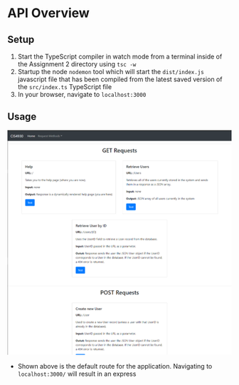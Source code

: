 # API Overview
## Setup

 1. Start the TypeScript compiler in watch mode from a terminal inside of the Assignment 2 directory using <code>tsc -w</code>
 2. Startup the node <code>nodemon</code> tool which will start the <code>dist/index.js</code> javascript file that has been compiled from the latest saved version of the <code>src/index.ts</code> TypeScript file
 3. In your browser, navigate to <code>localhost:3000</code>
## Usage
![alt text](images/documentation/help-page.png)
- Shown above is the default route for the application. Navigating to <code>localhost:3000/</code> will result in an express